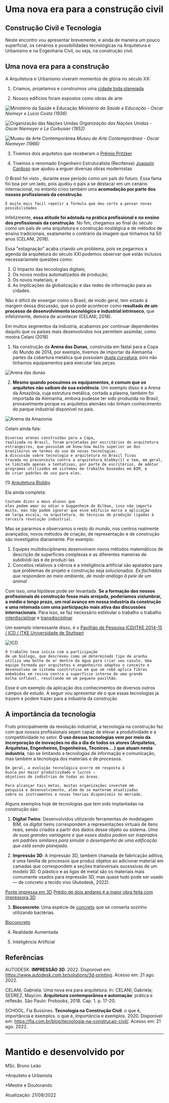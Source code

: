 # Uma nova era para a construção civil
## Construção Civil e Tecnologia

Neste encontro vou apresentar brevemente, e ainda de maneira um pouco superficial, os cenários e possibilidades tecnológicas na Arquitetura e Urbanismo e na Engenharia Civil, ou seja, na construção civil.



## Uma nova era para a construção

A Arquitetura e Urbanismo viveram momentos de glória no século XX:

1. Criamos, projetamos e construimos uma [cidade toda planejada](https://pt.wikipedia.org/wiki/Bras%C3%ADlia)

2. Nossos edifícios foram expostos como obras de arte

![Ministério da Saúde e Educação](https://github.com/leaodebrito/projetoetecnologiaccv.github.io/blob/main/Aulas/aula3/MSE.jpg?raw=true)
*Ministério da Saúde e Educação - Oscar Niemeyr e Lucio Costa (1936)*

![Organização das Nações Unidas](https://github.com/leaodebrito/projetoetecnologiaccv.github.io/blob/main/Aulas/aula3/ONU.jpg?raw=true)
*Organização das Nações Unidas - Oscar Niemeyer e Le Corbusier (1952)*

![Museu de Arte Contemporânea](https://github.com/leaodebrito/projetoetecnologiaccv.github.io/blob/main/Aulas/aula3/MAC.jpg?raw=true)
*Museu de Arte Contemporânea - Oscar Niemeyer (1966)*

3. Tivemos dois arquitetos que receberam o [Prêmio Pritzker](https://www.pritzkerprize.com)

4. Tivemos o renomado Engenheiro Estruturalista (Recifense) [Joaquim Cardoso](https://www.archdaily.com.br/br/963209/joaquim-cardozo-o-engenheiro-poeta-que-ergueu-as-maiores-obras-de-oscar-niemeyer) que ajudou a erguer diversas obras modernistas

O Brasil foi visto , durante esse período como um país do futuro. Essa fama foi boa por um lado, pois ajudou o país a se destacar em um cenário internacional, no entanto criou também uma **acomodação por parte dos nossos profissionais da construção**.

```
É muito mais fácil repetir a fórmula que deu certo a pensar novas possibilidades
```

Infelizmente, **essa atitude foi adotada na prática profissional e no ensino dos profissionais da construção**. No fim, chegamos ao final do século como um país de uma arquitetura e construção nostálgica e de métodos de ensino tradicionais, exatamente o contrário da imagem que tínhamos há 50 anos (CELANI, 2018).

Essa "estagnação" acaba criando um problema, pois se pegarmos a agenda da arquitetura do século XXI podemos observar que estão inclusos necessariamete questões como:

1. O Impacto das tecnologias digitais;
2. Os novos modos automatizados de produção;
3. Os novos materiais; e
4. As implicações da globalização e das redes de informação para as cidades.

Não é difícil de enxergar como o Brasil, de modo geral, tem estado à margem dessa discussão, que só pode acontecer como **resultado de um processo de desenvolvimento tecnológico e industrial intrínseco**, que infelizmente, demora de acontecer (CELANI, 2018). 

Em muitos segmentos da industria, acabamos por continuar dependentes daquilo que os países mais desenvolvidos nos permitem assimilar, como mostra Celani (2018)

1. Na construção da **Arena das Dunas**, construída em Natal para a Copa do Mundo de 2014, por exemplo, tivemos de importar da Alemanha partes da cobertura metálica que possuíam [dupla curvatura](https://www.archdaily.com.br/br/895363/cascas-de-concreto-fundamentos-de-projeto-e-exemplos), pois não tínhamos equipamentos para executar tais peças. 

![Arena das dunas](https://github.com/leaodebrito/projetoetecnologiaccv.github.io/blob/main/Aulas/aula3/Dunas.jpg?raw=true)

2. **Mesmo quando possuímos os equipamentos, é comum que os arquitetos não saibam de sua existência**. Um exemplo disso é a Arena da Amazônia, cuja estrutura metálica, cortada a plasma, também foi importada da Alemanha, embora pudesse ter sido produzida no Brasil, provavelmente porque os arquitetos alemães não tinham conhecimento do parque industrial disponível no país. 

![Arema da Amazonia](https://github.com/leaodebrito/projetoetecnologiaccv.github.io/blob/main/Aulas/aula3/amazonia.jpg?raw=true)

Celani ainda fala:

```
Diversas arenas construídas para a Copa,
realizada no Brasil, foram projetadas por escritórios de arquitetura
estrangeiros, que possuíam um know-how muito superior ao dos
brasileiros em termos do uso de novas tecnologias.
A discussão sobre tecnologia e arquitetura no Brasil ficou
travada no preconceito contra a arquitetura blobby(1) e tem, em geral,
se limitado apenas a tentativas, por parte de escritórios, de adotar
programas utilizados em sistemas de trabalho baseados em BIM, e
de criar padrões de uso para eles. 
```
(1) [Arquitetura Blobby](https://www.google.com/search?rls=en&sxsrf=ALiCzsYg5e8No0Al-rfUB6XOI6q9u8h3rw:1661082888982&source=univ&tbm=isch&q=arquitetura+blobby&client=safari&fir=wYI_P7JNt8P6MM%252C4_FvmFjNKIb9IM%252C_%253BvtVs03FH58BFgM%252C3gQZaR6JDCjUzM%252C_%253BRrTYX6ehtL-M9M%252CdwGnTiQtECjlSM%252C_%253BHDIvYY9qaQfUPM%252CZ31r0NCCvOZhyM%252C_%253BzDx6mT64Pfu05M%252C3gQZaR6JDCjUzM%252C_%253BXLvsYSTfdeTg4M%252CdwGnTiQtECjlSM%252C_%253BfH2TTGIA13FbQM%252CF-10WdHDEdyiqM%252C_%253BHiR72q2nQaCI-M%252C3gQZaR6JDCjUzM%252C_%253BuZYrQj2os6Ad3M%252C3gQZaR6JDCjUzM%252C_%253B5HcHU3S5mYkPFM%252CdwGnTiQtECjlSM%252C_&usg=AI4_-kTFxiNeElPkZNfnSh8iJPjrFph9tg&sa=X&ved=2ahUKEwi79aj879f5AhWNLLkGHcG3AQUQjJkEegQIChAC&biw=859&bih=975&dpr=1)

Ela ainda completa:

```
Costumo dizer a meus alunos que
eles podem amar ou odiar o Guggenheim de Bilbao, isso não importa
muito, mas não podem ignorar que esse edificio marca a aplicação
em larga escala, na arquitetura, de técnicas de produção ligadas à
terceira revolução industrial.
```

Mas se pararmos e observamos o resto do mundo, nos centros realmente avançados, novos métodos de criação, de representação e de construção são investigatos diariamente. Por exemplo:

1. Equipes multidisciplinares desenvolvem novos métodos matemáticos de descrição de superficies complexas e as diferentes maneiras de subdividi-las e de produzi-las
2. Conceitos relativos a ciência e a inteligência artificial são apatados para que problemas de projeto e construção seja solucionados. _Ex:fachadas que respondem ao meio ambiente, de modo análogo à pele de um animal_

Com isso, uma hipótese pode ser levantada. **Se a formação dos nossos profissionais de construção fosse mais arrojada, poderíamos vislumbrar, a médio e longo prazo, um real avanço em nossa industria da construção e uma retomada com uma participação mais ativa das discussões internacionais**. Para isso, se faz necessário estimular o trabalho o trabalho [interdisciplinar](https://www.significados.com.br/interdisciplinar/) e [transdisciplinar](https://www.dicio.com.br/transdisciplinar/)

Um exemplo interessante disso, é o [Pavilhão de Pesquisa ICD/ITKE 2014-15 / ICD / ITKE Universidade de Stuttgart](https://www.archdaily.com.br/br/794506/pavilhao-de-pesquisa-icd-itke-2014-15-icd-itke-universidade-de-stuttgart)

![ICD](https://github.com/leaodebrito/projetoetecnologiaccv.github.io/blob/main/Aulas/aula3/ICD01.jpg?raw=true)

```
O trabalho teve início com a participação
de um biólogo, que descreveu como um determinado tipo de aranha
utiliza uma bolha de ar dentro da água para criar seu casulo. Uma
equipe formada por arquitetos e engenheiros adaptou o conceito e
desenvolveu um sistema construtivo em que um robô aplica fibras
embebidas em resina contra a superfície interna de uma grande
bolha inflável, resultando em um pequeno pavilhão.
```

Esse é um exemplo da aplicação dos conhecimentos de diversos outros campos de estudo. A seguir vou apresentar de o que essas tecnologias ja trazem e podem trazer para a industria da construção



## A importância da tecnologia

Fruto principalmente da revolução industrial, a tecnologia na construção faz com que nossos profissionais sejam capaz de elevar a produtividade e a competitividade no setor. **O uso dessas tecnologias vem por meio da incorporação de inovações no dia a dia de todos os atores (Arquitetos, Arquitetas, Engenheiros, Engenheiras, Técnicos....) que atuam nesta industria**, não se limitando a tecnologias de informação e comunicação, mas também a tecnologia dos materiais e de processos.

```
Em geral, a evolução tecnológica ocorre em resposta à 
busca por maior produtividade e lucros – 
objetivos de indústrias de todas as áreas.

Para alcançar tais metas, muitas organizações investem em 
pesquisa e desenvolvimento, além de se manterem atualizadas 
sobre os instrumentos e novas teorias disponíveis no mercado.
```

Alguns exemplos hoje de tecnologias que tem sido implantadas na construção são:

1. **Digital Twins**: 
Desenvolvidos utilizando ferramentas de modelagem BIM, os _digital twins_ correspondem a representações virtuais de itens reais, sendo criados a partir dos dados desse objeto ou sistema. _Uma de suas grandes vantagens é que esses dados podem ser inspirados em padrões similares para simular o desempenho de uma edificação que está sendo planejada._


2. **Impressão 3D**: A impressão 3D, também chamada de fabricação aditiva, é uma família de processos que produz objetos ao adicionar material em camadas que correspondem a seções transversais sucessivas de um modelo 3D. O plástico e as ligas de metal são os materiais mais comumente usados para impressão 3D, mas quase tudo pode ser usado — de concreto a tecido vivo (Autodesk, 2022).

[Ponte impressa em 3D](https://vejasp.abril.com.br/coluna/casa-cor/amsterda-inaugura-a-primeira-ponte-impressa-em-3d-do-mundo/)
[Prédio de dois andares é a maior obra feita com impressora 3D](https://noticias.r7.com/tecnologia-e-ciencia/videos/predio-de-dois-andares-e-a-maior-obra-feita-com-impressora-3d-14022020)


3. **Bioconcreto**: Uma espécie de [concreto](https://exame.com/ciencia/conheca-o-concreto-vivo-que-fecha-suas-proprias-infiltracoes/) que se conserta sozinho utilizando bactérias.

[Bioconcreto](https://www.youtube.com/watch?v=PyBR3PDPa-c&t=13s)


4. Realidade Aumentada

5. Inteligência Artificial


## Referências

AUTODESK. **IMPRESSÃO 3D**. 2022. Disponível em: https://www.autodesk.com.br/solutions/3d-printing. Acesso em: 21 ago. 2022.

CELANI, Gabriela. Uma nova era para arquitetura. In: CELANI, Gabriela; SEDREZ, Maycon. **Arquitetura contemporânea e automação**: prática e reflexão. São Paulo: Probooks, 2018. Cap. 1. p. 17-20.

SCHOOL, Fia Bussines. **Tecnologia na Construção Civil**: o que é, importância e exemplos. o que é, importância e exemplos. 2020. Disponível em: https://fia.com.br/blog/tecnologia-na-construcao-civil/. Acesso em: 21 ago. 2022.



_____


# Mantido e desenvolvido por

MSc. Bruno Leão

*Arquiteto e Urbanista

*Mestre e Doutorando

Atualização: 21/08/2022
